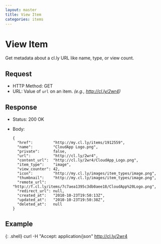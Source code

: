 ```yaml
---
layout: master
title: View Item
categories: items
---
```


# View Item

Get metadata about a cl.ly URL like name, type, or view count.

## Request

- HTTP Method: GET
- URL: Value of `url` on an item. _(e.g., http://cl.ly/2wr4)_

## Response

- Status: 200 OK
- Body:

      {
        "href":         "http://my.cl.ly/items/1912559",
        "name":         "CloudApp Logo.png",
        "private":      false,
        "url":          "http://cl.ly/2wr4",
        "content_url":  "http://cl.ly/2wr4/CloudApp_Logo.png",
        "item_type":    "image",
        "view_counter": 42,
        "icon":         "http://my.cl.ly/images/item_types/image.png",
        "thumbnail":    "http://my.cl.ly/images/item_types/image.png",
        "remote_url":   "http://f.cl.ly/items/7c7aea1395c3db0aee18/CloudApp%20Logo.png",
        "redirect_url": null,
        "created_at":   "2010-10-23T19:50:13Z",
        "updated_at":   "2010-10-23T19:50:38Z",
        "deleted_at":   null
      }


## Example

{: .shell}
    curl -H "Accept: application/json" http://cl.ly/2wr4
